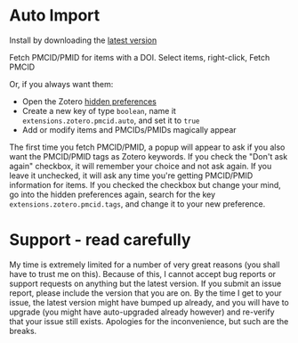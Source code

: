 Auto Import
=================

Install by downloading the [latest version](https://github.com/retorquere/zotero-pmcid-fetcher/releases/latest)

Fetch PMCID/PMID for items with a DOI. Select items, right-click, Fetch PMCID

Or, if you always want them:

* Open the Zotero [hidden preferences](https://www.zotero.org/support/preferences/hidden_preferences)
* Create a new key of type `boolean`, name it `extensions.zotero.pmcid.auto`, and set it to `true`
* Add or modify items and PMCIDs/PMIDs magically appear

The first time you fetch PMCID/PMID, a popup will appear to ask if you also want the PMCID/PMID tags as Zotero keywords. If you check the "Don't ask again" checkbox, it will remember your choice and not ask again. If you leave it unchecked, it will ask any time you're getting PMCID/PMID information for items. If you checked the checkbox but change your mind, go into the hidden preferences again, search for the key `extensions.zotero.pmcid.tags`, and change it to your new preference.

# Support - read carefully

My time is extremely limited for a number of very great reasons (you shall have to trust me on this). Because of this, I
cannot accept bug reports or support requests on anything but the latest version. If you submit an issue report,
please include the version that you are on. By the time I get to your issue, the latest version might have bumped up
already, and you will have to upgrade (you might have auto-upgraded already however) and re-verify that your issue still exists.
Apologies for the inconvenience, but such are the breaks.

